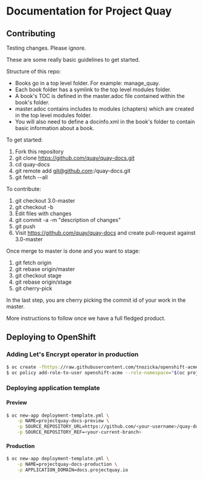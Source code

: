 # Documentation for Project Quay


## Contributing

Testing changes. Please ignore.

These are some really basic guidelines to get started.

Structure of this repo:
* Books go in a top level folder. For example: manage_quay.
* Each book folder has a symlink to the top level modules folder.
* A book's TOC is defined in the master.adoc file contained within the book's folder.
* master.adoc contains includes to modules (chapters) which are created in the top level modules folder.
* You will also need to define a docinfo.xml in the book's folder to contain basic information about a book.

To get started:

1. Fork this repository
2. git clone https://github.com/quay/quay-docs.git
3. cd quay-docs
4. git remote add <your-name> git@github.com:<your-name>/quay-docs.git
5. git fetch --all

To contribute:

1. git checkout 3.0-master
2. git checkout -b <branch-name>
3. Edit files with changes
4. git commit -a -m "description of changes"
5. git push <your-name> <branch-name>
6. Visit https://github.com/quay/quay-docs and create pull-request against 3.0-master


Once merge to master is done and you want to stage:

1. git fetch origin
2. git rebase origin/master
3. git checkout stage
4. git rebase origin/stage
5. git cherry-pick <commit-id>

In the last step, you are cherry picking the commit id of your work in the master.

More instructions to follow once we have a full fledged product.

## Deploying to OpenShift

### Adding Let's Encrypt operator in production

```bash
$ oc create -fhttps://raw.githubusercontent.com/tnozicka/openshift-acme/master/deploy/letsencrypt-live/single-namespace/{role,serviceaccount,imagestream,deployment}.yaml
$ oc policy add-role-to-user openshift-acme --role-namespace="$(oc project --short)" -z openshift-acme
```

### Deploying application template

#### Preview

```bash
$ oc new-app deployment-template.yml \
    -p NAME=projectquay-docs-preview \
    -p SOURCE_REPOSITORY_URL=https://github.com/<your-username>/quay-docs.git \
    -p SOURCE_REPOSITORY_REF=<your-current-branch>
```

#### Production

```bash
$ oc new-app deployment-template.yml \
    -p NAME=projectquay-docs-production \
    -p APPLICATION_DOMAIN=docs.projectquay.io
```
